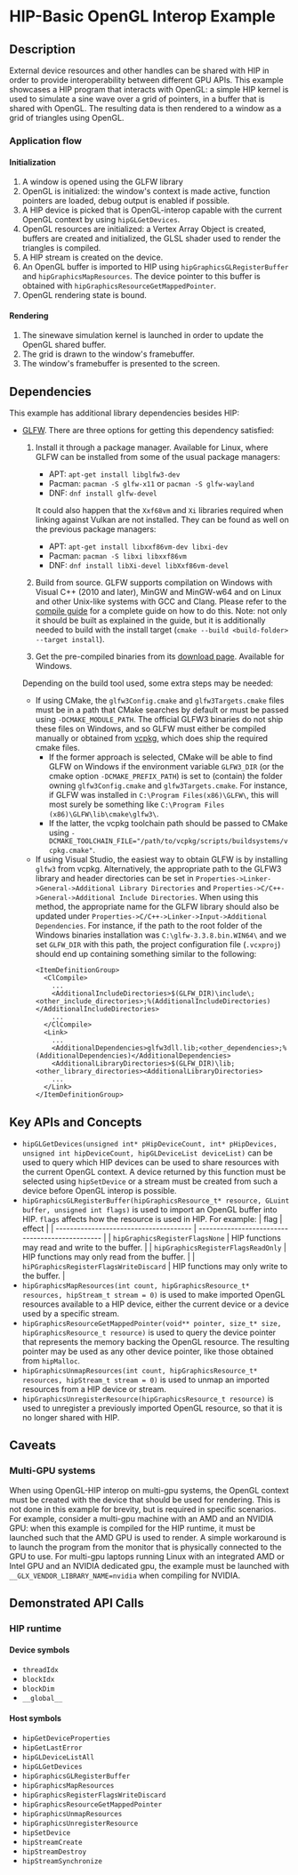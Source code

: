 # HIP-Basic OpenGL Interop Example

## Description
External device resources and other handles can be shared with HIP in order to provide interoperability between different GPU APIs. This example showcases a HIP program that interacts with OpenGL: a simple HIP kernel is used to simulate a sine wave over a grid of pointers, in a buffer that is shared with OpenGL. The resulting data is then rendered to a window as a grid of triangles using OpenGL.

### Application flow
#### Initialization
1. A window is opened using the GLFW library
2. OpenGL is initialized: the window's context is made active, function pointers are loaded, debug output is enabled if possible.
3. A HIP device is picked that is OpenGL-interop capable with the current OpenGL context by using `hipGLGetDevices`.
4. OpenGL resources are initialized: a Vertex Array Object is created, buffers are created and initialized, the GLSL shader used to render the triangles is compiled.
5. A HIP stream is created on the device.
6. An OpenGL buffer is imported to HIP using `hipGraphicsGLRegisterBuffer` and `hipGraphicsMapResources`. The device pointer to this buffer is obtained with `hipGraphicsResourceGetMappedPointer`.
7. OpenGL rendering state is bound.

#### Rendering
1. The sinewave simulation kernel is launched in order to update the OpenGL shared buffer.
2. The grid is drawn to the window's framebuffer.
3. The window's framebuffer is presented to the screen.

## Dependencies
This example has additional library dependencies besides HIP:
- [GLFW](https://glfw.org). There are three options for getting this dependency satisfied:
    1. Install it through a package manager. Available for Linux, where GLFW can be installed from some of the usual package managers:
        - APT: `apt-get install libglfw3-dev`
        - Pacman: `pacman -S glfw-x11` or `pacman -S glfw-wayland`
        - DNF: `dnf install glfw-devel`

        It could also happen that the `Xxf68vm` and `Xi` libraries required when linking against Vulkan are not installed. They can be found as well on the previous package managers:
        - APT: `apt-get install libxxf86vm-dev libxi-dev`
        - Pacman: `pacman -S libxi libxxf86vm`
        - DNF: `dnf install libXi-devel libXxf86vm-devel`
    2. Build from source. GLFW supports compilation on Windows with Visual C++ (2010 and later), MinGW and MinGW-w64 and on Linux and other Unix-like systems with GCC and Clang. Please refer to the [compile guide](https://www.glfw.org/docs/latest/compile.html) for a complete guide on how to do this. Note: not only it should be built as explained in the guide, but it is additionally needed to build with the install target (`cmake --build <build-folder> --target install`).
    3. Get the pre-compiled binaries from its [download page](https://www.glfw.org/download). Available for Windows.

    Depending on the build tool used, some extra steps may be needed:
    - If using CMake, the `glfw3Config.cmake` and `glfw3Targets.cmake` files must be in a path that CMake searches by default or must be passed using `-DCMAKE_MODULE_PATH`. The official GLFW3 binaries do not ship these files on Windows, and so GLFW must either be compiled manually or obtained from [vcpkg](https://vcpkg.io/), which does ship the required cmake files.
      - If the former approach is selected, CMake will be able to find GLFW on Windows if the environment variable `GLFW3_DIR` (or the cmake option `-DCMAKE_PREFIX_PATH`) is set to (contain) the folder owning `glfw3Config.cmake` and `glfw3Targets.cmake`. For instance, if GLFW was installed in `C:\Program Files(x86)\GLFW\`, this will most surely be something like `C:\Program Files (x86)\GLFW\lib\cmake\glfw3\`.
      - If the latter, the vcpkg toolchain path should be passed to CMake using `-DCMAKE_TOOLCHAIN_FILE="/path/to/vcpkg/scripts/buildsystems/vcpkg.cmake"`.
    - If using Visual Studio, the easiest way to obtain GLFW is by installing `glfw3` from vcpkg. Alternatively, the appropriate path to the GLFW3 library and header directories can be set in `Properties->Linker->General->Additional Library Directories` and `Properties->C/C++->General->Additional Include Directories`. When using this method, the appropriate name for the GLFW library should also be updated under `Properties->C/C++->Linker->Input->Additional Dependencies`. For instance, if the path to the root folder of the Windows binaries installation was `C:\glfw-3.3.8.bin.WIN64\` and we set `GLFW_DIR` with this path, the project configuration file (`.vcxproj`) should end up containing something similar to the following:
        ```
        <ItemDefinitionGroup>
          <ClCompile>
            ...
            <AdditionalIncludeDirectories>$(GLFW_DIR)\include\;<other_include_directories>;%(AdditionalIncludeDirectories)</AdditionalIncludeDirectories>
            ...
          </ClCompile>
          <Link>
            ...
            <AdditionalDependencies>glfw3dll.lib;<other_dependencies>;%(AdditionalDependencies)</AdditionalDependencies>
            <AdditionalLibraryDirectories>$(GLFW_DIR)\lib;<other_library_directories><AdditionalLibraryDirectories>
            ...
          </Link>
        </ItemDefinitionGroup>
        ```

## Key APIs and Concepts
- `hipGLGetDevices(unsigned int* pHipDeviceCount, int* pHipDevices, unsigned int hipDeviceCount, hipGLDeviceList deviceList)` can be used to query which HIP devices can be used to share resources with the current OpenGL context. A device returned by this function must be selected using `hipSetDevice` or a stream must be created from such a device before OpenGL interop is possible.
- `hipGraphicsGLRegisterBuffer(hipGraphicsResource_t* resource, GLuint buffer, unsigned int flags)` is used to import an OpenGL buffer into HIP. `flags` affects how the resource is used in HIP. For example:
| flag                                   | effect                                          |
| -------------------------------------- | ----------------------------------------------- |
| `hipGraphicsRegisterFlagsNone`         | HIP functions may read and write to the buffer. |
| `hipGraphicsRegisterFlagsReadOnly`     | HIP functions may only read from the buffer.    |
| `hiPGraphicsRegisterFlagsWriteDiscard` | HIP functions may only write to the buffer.     |
- `hipGraphicsMapResources(int count, hipGraphicsResource_t* resources, hipStream_t stream = 0)` is used to make imported OpenGL resources available to a HIP device, either the current device or a device used by a specific stream.
- `hipGraphicsResourceGetMappedPointer(void** pointer, size_t* size, hipGraphicsResource_t resource)` is used to query the device pointer that represents the memory backing the OpenGL resource. The resulting pointer may be used as any other device pointer, like those obtained from `hipMalloc`.
- `hipGraphicsUnmapResources(int count, hipGraphicsResource_t* resources, hipStream_t stream = 0)` is used to unmap an imported resources from a HIP device or stream.
- `hipGraphicsUnregisterResource(hipGraphicsResource_t resource)` is used to unregister a previously imported OpenGL resource, so that it is no longer shared with HIP.

## Caveats
### Multi-GPU systems
When using OpenGL-HIP interop on multi-gpu systems, the OpenGL context must be created with the device that should be used for rendering. This is not done in this example for brevity, but is required in specific scenarios. For example, consider a multi-gpu machine with an AMD and an NVIDIA GPU: when this example is compiled for the HIP runtime, it must be launched such that the AMD GPU is used to render. A simple workaround is to launch the program from the monitor that is physically connected to the GPU to use. For multi-gpu laptops running Linux with an integrated AMD or Intel GPU and an NVIDIA dedicated gpu, the example must be launched with `__GLX_VENDOR_LIBRARY_NAME=nvidia` when compiling for NVIDIA.

## Demonstrated API Calls
### HIP runtime
#### Device symbols
- `threadIdx`
- `blockIdx`
- `blockDim`
- `__global__`

#### Host symbols
- `hipGetDeviceProperties`
- `hipGetLastError`
- `hipGLDeviceListAll`
- `hipGLGetDevices`
- `hipGraphicsGLRegisterBuffer`
- `hipGraphicsMapResources`
- `hipGraphicsRegisterFlagsWriteDiscard`
- `hipGraphicsResourceGetMappedPointer`
- `hipGraphicsUnmapResources`
- `hipGraphicsUnregisterResource`
- `hipSetDevice`
- `hipStreamCreate`
- `hipStreamDestroy`
- `hipStreamSynchronize`
